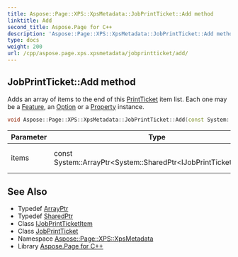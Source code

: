 ```yaml
---
title: Aspose::Page::XPS::XpsMetadata::JobPrintTicket::Add method
linktitle: Add
second_title: Aspose.Page for C++
description: 'Aspose::Page::XPS::XpsMetadata::JobPrintTicket::Add method. Adds an array of items to the end of this PrintTicket item list. Each one may be a Feature, an Option or a Property instance in C++.'
type: docs
weight: 200
url: /cpp/aspose.page.xps.xpsmetadata/jobprintticket/add/
---
```

## JobPrintTicket::Add method


Adds an array of items to the end of this [PrintTicket](../../printticket/) item list. Each one may be a [Feature](../../feature/), an [Option](../../option/) or a [Property](../../property/) instance.

```cpp
void Aspose::Page::XPS::XpsMetadata::JobPrintTicket::Add(const System::ArrayPtr<System::SharedPtr<IJobPrintTicketItem>> &items)
```


| Parameter | Type | Description |
| --- | --- | --- |
| items | const System::ArrayPtr\<System::SharedPtr\<IJobPrintTicketItem\>\>\& | An array of items to add. |

## See Also

* Typedef [ArrayPtr](../../../system/arrayptr/)
* Typedef [SharedPtr](../../../system/sharedptr/)
* Class [IJobPrintTicketItem](../../ijobprintticketitem/)
* Class [JobPrintTicket](../)
* Namespace [Aspose::Page::XPS::XpsMetadata](../../)
* Library [Aspose.Page for C++](../../../)
